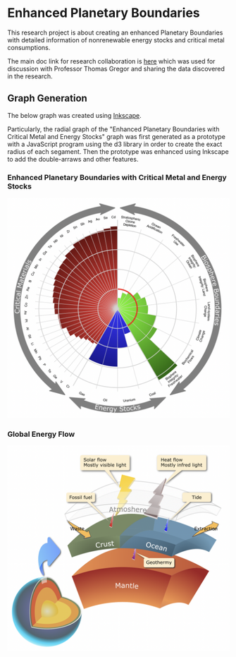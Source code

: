 # Enhanced Planetary Boundaries

This research project is about creating an enhanced Planetary Boundaries with detailed information of nonrenewable energy stocks and critical metal consumptions.

The main doc link for research collaboration is [here](https://docs.google.com/spreadsheets/d/1BQxb_64Y3AaJucbi4gKFQSzHyF9mcKbcQFAaD9j6oKM/edit?usp=sharing) which was used for discussion with Professor Thomas Gregor and sharing the data discovered in the research.


## Graph Generation
The below graph was created using [Inkscape](https://inkscape.org/). 

Particularly, the radial graph of the "Enhanced Planetary Boundaries with Critical Metal and Energy Stocks" graph was first generated as a prototype with a JavaScript program using the d3 library in order to create the exact radius of each segament. Then the prototype was enhanced using Inkscape to add the double-arraws and other features.


### Enhanced Planetary Boundaries with Critical Metal and Energy Stocks
![Enhanced Planet Boundaries](pngs/PlanetaryBoundaryEnhancedDiagram.png)

### Global Energy Flow
![Global Enger Flow](pngs/GlobalEnergyFlow.png)
